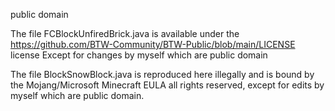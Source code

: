public domain

The file FCBlockUnfiredBrick.java is available under the https://github.com/BTW-Community/BTW-Public/blob/main/LICENSE license
Except for changes by myself which are public domain

The file BlockSnowBlock.java is reproduced here illegally and is bound by the Mojang/Microsoft Minecraft EULA all rights reserved, except for edits by myself which are public domain. 
